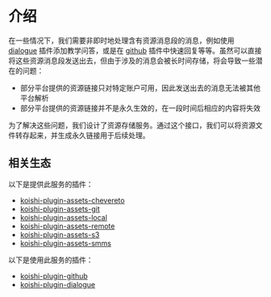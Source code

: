 # 介绍

在一些情况下，我们需要非即时地处理含有资源消息段的消息，例如使用 [dialogue](https://dialogue.koishi.chat) 插件添加教学问答，或是在 [github](https://github.koishi.chat) 插件中快速回复等等。虽然可以直接将这些资源消息段发送出去，但由于涉及的消息会被长时间存储，将会导致一些潜在的问题：

- 部分平台提供的资源链接只对特定账户可用，因此发送出去的消息无法被其他平台解析
- 部分平台提供的资源链接并不是永久生效的，在一段时间后相应的内容将失效

为了解决这些问题，我们设计了资源存储服务。通过这个接口，我们可以将资源文件转存起来，并生成永久链接用于后续处理。

## 相关生态

以下是提供此服务的插件：

- [koishi-plugin-assets-chevereto](./plugins/chevereto.md)
- [koishi-plugin-assets-git](./plugins/git.md)
- [koishi-plugin-assets-local](./plugins/local.md)
- [koishi-plugin-assets-remote](./plugins/remote.md)
- [koishi-plugin-assets-s3](./plugins/s3.md)
- [koishi-plugin-assets-smms](./plugins/smms.md)

以下是使用此服务的插件：

- [koishi-plugin-github](https://github.koishi.chat)
- [koishi-plugin-dialogue](https://dialogue.koishi.chat)
